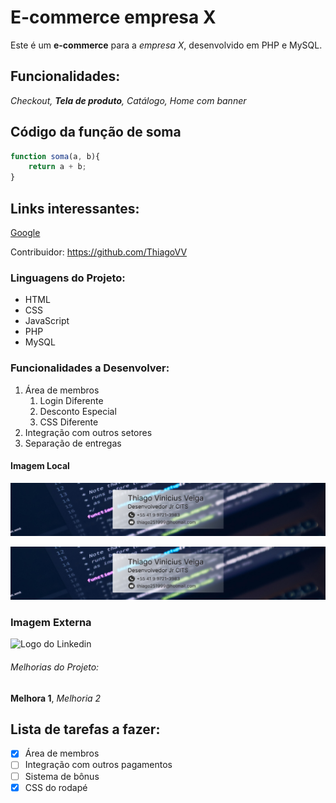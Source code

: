 # E-commerce empresa X

Este é um **e-commerce** para a *empresa X*, desenvolvido em PHP e MySQL.
## Funcionalidades:

_Checkout, **Tela de produto**, Catálogo, Home com banner_

## Código da função de soma

```javascript
function soma(a, b){
    return a + b;
}
```
## Links interessantes:

[Google](https://www.google.com)

Contribuidor: https://github.com/ThiagoVV

### Linguagens do Projeto:
* HTML
* CSS
* JavaScript
* PHP
* MySQL

### Funcionalidades a Desenvolver:

1. Área de membros
    1. Login Diferente
    2. Desconto Especial
    3. CSS Diferente
2. Integração com outros setores
3. Separação de entregas
#### Imagem Local

![Logo do meu Linkedin](img/Desktop%20-%201.jpg)

[![Logo Linkedin](img/Desktop%20-%201.jpg)](https://github.com/ThiagoVV)
### Imagem Externa

![Logo do Linkedin](https://cdn-icons-png.flaticon.com/512/174/174857.png)
###### Melhorias do Projeto:

__Melhora 1__, _Melhoria 2_

## Lista de tarefas a fazer:

- [x] Área de membros
- [ ] Integração com outros pagamentos
- [ ] Sistema de bônus
- [x] CSS do rodapé